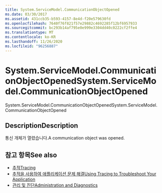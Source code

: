 ```yaml
---
title: System.ServiceModel.CommunicationObjectOpened
ms.date: 03/30/2017
ms.assetid: 431ccb35-b593-4157-8e4d-f20e579630fd
ms.openlocfilehash: 7640f76f821f57e29882c4692285f12bf6957933
ms.sourcegitcommit: bc293b14af795e0e999e3304dd40c0222cf2ffe4
ms.translationtype: MT
ms.contentlocale: ko-KR
ms.lasthandoff: 11/26/2020
ms.locfileid: "96256887"
---
```

# <a name="systemservicemodelcommunicationobjectopened"></a><span data-ttu-id="de381-102">System.ServiceModel.CommunicationObjectOpened</span><span class="sxs-lookup"><span data-stu-id="de381-102">System.ServiceModel.CommunicationObjectOpened</span></span>

<span data-ttu-id="de381-103">System.ServiceModel.CommunicationObjectOpened</span><span class="sxs-lookup"><span data-stu-id="de381-103">System.ServiceModel.CommunicationObjectOpened</span></span>  
  
## <a name="description"></a><span data-ttu-id="de381-104">Description</span><span class="sxs-lookup"><span data-stu-id="de381-104">Description</span></span>  

 <span data-ttu-id="de381-105">통신 개체가 열렸습니다.</span><span class="sxs-lookup"><span data-stu-id="de381-105">A communication object was opened.</span></span>  
  
## <a name="see-also"></a><span data-ttu-id="de381-106">참고 항목</span><span class="sxs-lookup"><span data-stu-id="de381-106">See also</span></span>

- [<span data-ttu-id="de381-107">추적</span><span class="sxs-lookup"><span data-stu-id="de381-107">Tracing</span></span>](index.md)
- [<span data-ttu-id="de381-108">추적을 사용하여 애플리케이션 문제 해결</span><span class="sxs-lookup"><span data-stu-id="de381-108">Using Tracing to Troubleshoot Your Application</span></span>](using-tracing-to-troubleshoot-your-application.md)
- [<span data-ttu-id="de381-109">관리 및 진단</span><span class="sxs-lookup"><span data-stu-id="de381-109">Administration and Diagnostics</span></span>](../index.md)
